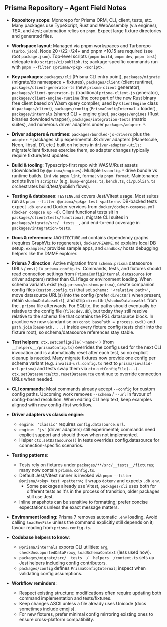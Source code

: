 ## Prisma Repository – Agent Field Notes

- **Repository scope**: Monorepo for Prisma ORM, CLI, client, tests, etc. Many packages use TypeScript, Rust and WebAssembly (via engines), TSX, and Jest; automation relies on `pnpm`. Expect large fixture directories and generated files.
- **Workspace layout**: Managed via pnpm workspaces and Turborepo (`turbo.json`). Node 20+/22+/24+ and pnpm ≥10.15 are required (see root `package.json`). Top-level scripts (`pnpm build`, `pnpm dev`, `pnpm test`) delegate into `scripts/ci/publish.ts`; package-specific commands run with `pnpm --filter @prisma/<pkg> <script>`.
- **Key packages**: `packages/cli` (Prisma CLI entry point), `packages/migrate` (migrate/db namespace + fixtures), `packages/client` (client runtime), `packages/client-generator-ts` (new `prisma-client` generator), `packages/client-generator-js` (traditional `prisma-client-js` generator), `packages/client-engine-runtime` (the core part of the new Rust binary free client based on Wasm query compiler, used by `ClientEngine` class in `packages/client`), `packages/config` (`PrismaConfigInternal` + loader), `packages/internals` (shared CLI + engine glue), `packages/engines` (Rust binaries download wrapper), `packages/integration-tests` (matrix suites), and numerous driver adapters under `packages/adapter-*`.
- **Driver adapters & runtimes**: `packages/bundled-js-drivers` plus the `adapter-*` packages ship experimental JS driver adapters (Planetscale, Neon, libsql, D1, etc.) built on helpers in `driver-adapter-utils`; migrate/client fixtures exercise them, so adapter changes typically require fixture/test updates.
- **Build & tooling**: Typescript-first repo with WASM/Rust assets (downloaded by `@prisma/engines`). Multiple `tsconfig.*` drive bundle vs runtime builds. Lint via `pnpm lint`, format via `pnpm format`. Maintenance scripts live in `scripts/` (e.g. `bump-engines.ts`, `bench.ts`, `ci/publish.ts` orchestrates build/test/publish flows).
- **Testing & databases**: `TESTING.md` covers Jest/Vitest usage. Most suites run as `pnpm --filter @prisma/<pkg> test <pattern>`. DB-backed tests expect `.db.env` and Docker services from `docker/docker-compose.yml` (`docker compose up -d`). Client functional tests sit in `packages/client/tests/functional`, migrate CLI suites in `packages/migrate/src/__tests__`, and end-to-end coverage in `packages/integration-tests`.
- **Docs & references**: `ARCHITECTURE.md` contains dependency graphs (requires GraphViz to regenerate), `docker/README.md` explains local DB setup, `examples/` provides sample apps, and `sandbox/` hosts debugging helpers like the DMMF explorer.

- **Prisma 7 direction**: Active migration from `schema.prisma` datasource URLs / `env()` to `prisma.config.ts`. Commands, tests, and fixtures should read connection settings from `PrismaConfigInternal.datasource` (or driver adapters) rather than CLI flags or environment loading. When schema variants exist (e.g. `prisma/custom.prisma`), create companion config files (`custom.config.ts`) that set `schema: '<relative path>'`, move datasource URL(s) into the config (prefer `directUrl` when present, retain `shadowDatabaseUrl`), and strip `directUrl`/`shadowDatabaseUrl` from the `.prisma` file afterwards. For SQLite, the paths should eventually be relative to the config file (`file:dev.db`), but today they still resolve relative to the schema file that contains the PSL datasource block. In practice we now standardise on `const basePath = process.cwd()` and `path.join(basePath, ...)` inside every fixture config (tests chdir into the fixture root), so schema/datasource references stay stable.
- **Test helpers**: `ctx.setConfigFile('<name>')` (from `__helpers__/prismaConfig.ts`) overrides the config used for the next CLI invocation and is automatically reset after each test, so no explicit cleanup is needed. Many migrate fixtures now provide one config per schema variant (e.g. `invalid-url.config.ts` next to `prisma/invalid-url.prisma`) and tests swap them via `ctx.setConfigFile(...)`. `ctx.setDatasource`/`ctx.resetDatasource` continue to override connection URLs when needed.

- **CLI commands**: Most commands already accept `--config` for custom config paths. Upcoming work removes `--schema` / `--url` in favour of config-based resolution. When editing CLI help text, keep examples aligned with new config-first workflow.

- **Driver adapters vs classic engine**:
  - `engine: 'classic'` requires `config.datasource.url`.
  - `engine: 'js'` (driver adapters) still experimental; commands need explicit support and should throw when not implemented.
  - Helper `ctx.setDatasource()` in tests overrides config.datasource for connection-specific scenarios.

- **Testing patterns**:
  - Tests rely on fixtures under `packages/**/src/__tests__/fixtures`; many now contain `prisma.config.ts`.
  - Default Jest/Vitest runner is invoked via `pnpm --filter @prisma/<pkg> test <pattern>`; it wraps `dotenv` and expects `.db.env`.
    - Some packages already use Vitest, `packages/cli` uses both for different tests as it's in the process of transition, older packages still use Jest.
  - Inline snapshots can be sensitive to formatting; prefer concise expectations unless the exact message matters.

- **Environment loading**: Prisma 7 removes automatic `.env` loading. Avoid calling `loadEnvFile` unless the command explicitly still depends on it; favour reading from `prisma.config.ts`.

- **Codebase helpers to know**:
  - `@prisma/internals` exports CLI utilities: `arg`, `checkUnsupportedDataProxy`, `loadSchemaContext` (less used now).
  - `packages/migrate/src/__tests__/__helpers__/context.ts` sets up Jest helpers including config contributors.
  - `packages/config` defines `PrismaConfigInternal`; inspect when validating config assumptions.

- **Workflow reminders**:
  - Respect existing structure: modifications often require updating both command implementation and tests/fixtures.
  - Keep changes ASCII unless a file already uses Unicode (docs sometimes include emojis).
  - For new fixtures, prefer minimal config mirroring existing ones to ensure cross-platform compatibility.
